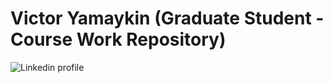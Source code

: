 # Victor Yamaykin (Graduate Student - Course Work Repository)

![Linkedin profile](https://www.linkedin.com/in/victor-yamaykin/)
